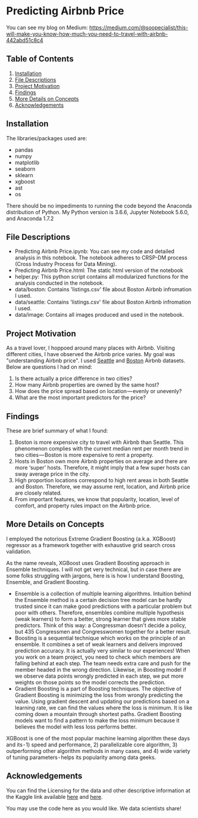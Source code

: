 # Predicting Airbnb Price
You can see my blog on Medium: https://medium.com/@soopecialist/this-will-make-you-know-how-much-you-need-to-travel-with-airbnb-442abd51c8c4

## Table of Contents
1. [Installation](#installation)
2. [File Descriptions](#files)
3. [Project Motivation](#motivation) 
4. [Findings](#findings)
5. [More Details on Concepts](#concepts)
6. [Acknowledgements](#acknowledgements)


## Installation <a name="installation"></a>
The libraries/packages used are:

- pandas
- numpy
- matplotlib
- seaborn
- sklearn
- xgboost
- ast
- os

There should be no impediments to running the code beyond the Anaconda distribution of Python. My Python version is 3.6.6, Jupyter Notebook 5.6.0, and Anaconda 1.7.2


## File Descriptions <a name="files"></a>
- Predicting Airbnb Price.ipynb: You can see my code and detailed analysis in this notebook. The notebook adheres to CRSP-DM process (Cross Industry Process for Data Mining).
- Predicting Airbnb Price.html: The static html version of the notebook
- helper.py: This python script contains all modularized functions for the analysis conducted in the notebook.
- data/boston: Contains 'listings.csv' file about Boston Airbnb infromation I used.
- data/seattle: Contains 'listings.csv' file about Boston Airbnb infromation I used.
- data/image: Contains all images produced and used in the notebook.


## Project Motivation <a name="motivation"></a>
As a travel lover, I hoppoed around many places with Airbnb. Visiting different cities, I have observed the Airbnb price varies. My goal was "understanding Airbnb price". I used [Seattle] and [Boston] Airbnb datasets. Below are questions I had on mind:

1. Is there actually a price difference in two cities?
2. How many Airbnb properties are owned by the same host?
3. How does the price spread based on location — evenly or unevenly?
4. What are the most important predictors for the price?

[Seattle]: https://www.kaggle.com/airbnb/seattle
[Boston]: https://www.kaggle.com/airbnb/boston


## Findings <a name="findings"></a>
These are brief summary of what I found:

1. Boston is more expensive city to travel with Airbnb than Seattle. This phenomenon complies with the current median rent per month trend in two cities — Boston is more expensive to rent a property.
2. Hosts in Boston own more Airbnb properties on average and there are more ‘super’ hosts. Therefore, it might imply that a few super hosts can sway average price in the city.
3. High proportion locations correspond to high rent areas in both Seattle and Boston. Therefore, we may assume rent, location, and Airbnb price are closely related.
4. From important features, we know that popularity, location, level of comfort, and property rules impact on the Airbnb price.


## More Details on Concepts <a name="concepts"></a>
I employed the notorious Extreme Gradient Boosting (a.k.a. XGBoost) regressor as a framework together with exhaustive grid search cross validation.

As the name reveals, XGBoost uses Gradient Boosting approach in Ensemble techniques. I will not get very technical, but in case there are some folks struggling with jargons, here is is how I understand Boosting, Ensemble, and Gradient Boosting.

- Ensemble is a collection of multiple learning algorithms. Intuition behind the Ensemble method is a certain decision tree model can be hardly trusted since it can make good predictions with a particular problem but poor with others. Therefore, ensembles combine multiple hypothesis (weak learners) to form a better, strong learner that gives more stable predictors. Think of this way: a Congressman doesn't decide a policy, but 435 Congressmen and Congresswomen together for a better result.
- Boosting is a sequential technique which works on the principle of an ensemble. It combines a set of weak learners and delivers improved prediction accuracy. It is actually very similar to our experiences! When you work on a team project, you need to check which members are falling behind at each step. The team needs extra care and push for the member headed in the wrong direction. Likewise, in Boosting model if we observe data points wrongly predicted in each step, we put more weights on those points so the model corrects the prediction.
- Gradient Boosting is a part of Boosting techniques. The objective of Gradient Boosting is minimizing the loss from wrongly predicting the value. Using gradient descent and updating our predictions based on a learning rate, we can find the values where the loss is minimum. It is like coming down a mountain through shortest paths. Gradient Boosting models want to find a pattern to make the loss minimum because it believes the model with less loss performs better.

XGBoost is one of the most popular machine learning algorithm these days and its - 1) speed and performance, 2) parallelizable core algorithm, 3) outperforming other algorithm methods in many cases, and 4) wide variety of tuning parameters - helps its popularity among data geeks.


## Acknowledgements <a name="acknowledgements"></a>
You can find the Licensing for the data and other descriptive information at the Kaggle link available [here](https://www.kaggle.com/airbnb/seattle/home) and [here](https://www.kaggle.com/airbnb/boston/home).

You may use the code here as you would like. We data scientists share!
